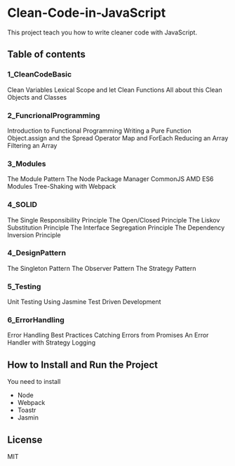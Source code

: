 # Clean-Code-in-JavaScript

This project teach you how to write cleaner code with JavaScript.

## Table of contents

### 1_CleanCodeBasic
Clean Variables
Lexical Scope and let
Clean Functions
All about this
Clean Objects and Classes

### 2_FuncrionalProgramming
Introduction to Functional Programming
Writing a Pure Function
Object.assign and the Spread Operator
Map and ForEach
Reducing an Array
Filtering an Array

### 3_Modules
The Module Pattern
The Node Package Manager
CommonJS
AMD
ES6 Modules
Tree-Shaking with Webpack

### 4_SOLID
The Single Responsibility Principle
The Open/Closed Principle
The Liskov Substitution Principle
The Interface Segregation Principle
The Dependency Inversion Principle

### 4_DesignPattern
The Singleton Pattern
The Observer Pattern
The Strategy Pattern

### 5_Testing
Unit Testing
Using Jasmine
Test Driven Development

### 6_ErrorHandling
Error Handling Best Practices
Catching Errors from Promises
An Error Handler with Strategy
Logging

## How to Install and Run the Project

You need to install

- Node
- Webpack
- Toastr
- Jasmin

## License

MIT


